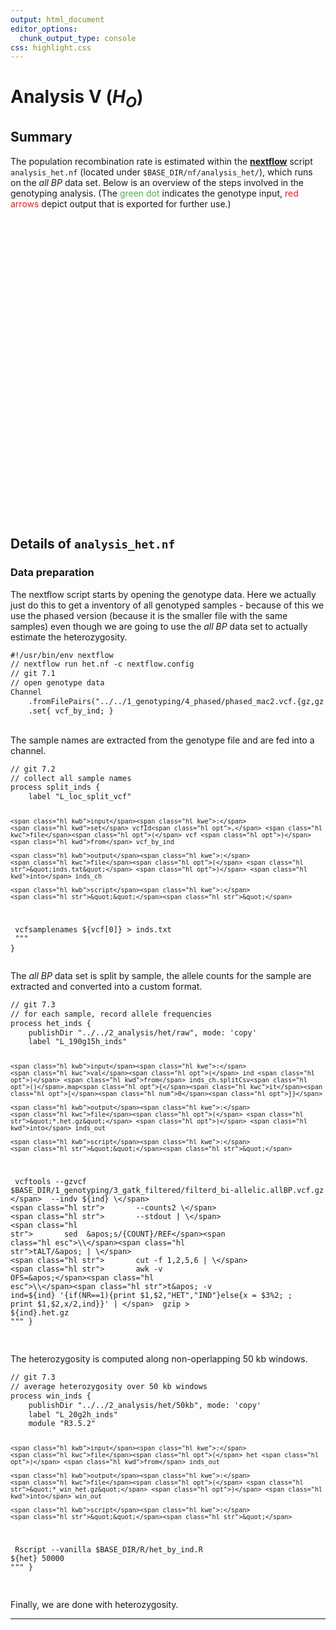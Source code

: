 ```yaml
---
output: html_document
editor_options:
  chunk_output_type: console
css: highlight.css
---
```







# Analysis V (<i>H<sub>O</sub></i>)

## Summary

The population recombination rate is estimated within the [**nextflow**](https://www.nextflow.io/) script `analysis_het.nf` (located under `$BASE_DIR/nf/analysis_het/`), which runs on the _all BP_ data set.
Below is an overview of the steps involved in the genotyping analysis.
(The <span style="color:#4DAF4A">green dot</span> indicates the genotype input, <span style="color:#E41A1C">red arrows</span> depict output that is exported for further use.)

<div style="max-width:500px; margin:auto;">
<!--html_preserve--><div id="htmlwidget-005d06d6822196faf666" style="width:672px;height:480px;" class="girafe html-widget"></div>
<script type="application/json" data-for="htmlwidget-005d06d6822196faf666">{"x":{"html":"<?xml version=\"1.0\" encoding=\"UTF-8\"?>\n<svg xmlns=\"http://www.w3.org/2000/svg\" xmlns:xlink=\"http://www.w3.org/1999/xlink\" id=\"svg_eee127c7-bf7d-4c40-9196-f6fcbbc1d2e6\" viewBox=\"0 0 432.00 432.00\">\n  <g>\n    <defs>\n      <clipPath id=\"svg_eee127c7-bf7d-4c40-9196-f6fcbbc1d2e6_cl_1\">\n        <rect x=\"0.00\" y=\"0.00\" width=\"432.00\" height=\"432.00\"/>\n      <\/clipPath>\n    <\/defs>\n    <rect x=\"0.00\" y=\"0.00\" width=\"432.00\" height=\"432.00\" id=\"svg_eee127c7-bf7d-4c40-9196-f6fcbbc1d2e6_el_1\" clip-path=\"url(#svg_eee127c7-bf7d-4c40-9196-f6fcbbc1d2e6_cl_1)\" fill=\"#FFFFFF\" fill-opacity=\"1\" stroke-width=\"0.75\" stroke=\"#FFFFFF\" stroke-opacity=\"1\" stroke-linejoin=\"round\" stroke-linecap=\"round\"/>\n    <defs>\n      <clipPath id=\"svg_eee127c7-bf7d-4c40-9196-f6fcbbc1d2e6_cl_2\">\n        <rect x=\"0.00\" y=\"0.00\" width=\"432.00\" height=\"432.00\"/>\n      <\/clipPath>\n    <\/defs>\n    <g clip-path=\"url(#svg_eee127c7-bf7d-4c40-9196-f6fcbbc1d2e6_cl_2)\">\n      <text x=\"111.63\" y=\"325.35\" id=\"svg_eee127c7-bf7d-4c40-9196-f6fcbbc1d2e6_el_2\" font-size=\"225.00pt\" font-weight=\"bold\" fill=\"#E0E0E0\" fill-opacity=\"1\" font-family=\"DejaVu Sans\">7<\/text>\n    <\/g>\n    <polyline points=\"406.73,25.28 406.41,25.60 405.75,26.26 405.09,26.92 404.43,27.58 403.77,28.25 403.11,28.91 402.45,29.57 401.79,30.23 401.13,30.89 400.47,31.56 399.80,32.22 399.14,32.88 398.48,33.54 397.82,34.21 397.16,34.87 396.50,35.53 395.84,36.19 395.18,36.85 394.52,37.52 393.85,38.18 393.19,38.84 392.53,39.50 391.87,40.17 391.21,40.83 390.55,41.49 389.89,42.15 389.23,42.81 388.57,43.48 387.91,44.14 387.24,44.80 386.58,45.46 385.92,46.13 385.26,46.79 384.60,47.45 383.94,48.11 383.28,48.77 382.62,49.44 381.96,50.10 381.30,50.76 380.63,51.42 379.97,52.09 379.31,52.75 378.65,53.41 377.99,54.07 377.33,54.73 376.67,55.40 376.01,56.06 375.35,56.72 374.69,57.38 374.02,58.05 373.36,58.71 372.70,59.37 372.04,60.03 371.38,60.69 370.72,61.36 370.06,62.02 369.40,62.68 368.74,63.34 368.07,64.01 367.41,64.67 366.75,65.33 366.09,65.99 365.43,66.66 364.77,67.32 364.11,67.98 363.45,68.64 362.79,69.30 362.13,69.97 361.46,70.63 360.80,71.29 360.14,71.95 359.48,72.62 358.82,73.28 358.16,73.94 357.50,74.60 356.84,75.26 356.18,75.93 355.52,76.59 354.85,77.25 354.19,77.91 353.53,78.58 352.87,79.24 352.55,79.56\" id=\"svg_eee127c7-bf7d-4c40-9196-f6fcbbc1d2e6_el_3\" clip-path=\"url(#svg_eee127c7-bf7d-4c40-9196-f6fcbbc1d2e6_cl_2)\" fill=\"none\" stroke-width=\"1.06698\" stroke=\"#000000\" stroke-opacity=\"1\" stroke-linejoin=\"round\" stroke-linecap=\"butt\"/>\n    <polygon points=\"353.07,77.63 352.55,79.56 354.48,79.04\" id=\"svg_eee127c7-bf7d-4c40-9196-f6fcbbc1d2e6_el_4\" clip-path=\"url(#svg_eee127c7-bf7d-4c40-9196-f6fcbbc1d2e6_cl_2)\" fill=\"#000000\" fill-opacity=\"1\" stroke-width=\"1.06698\" stroke=\"#000000\" stroke-opacity=\"1\" stroke-linejoin=\"round\" stroke-linecap=\"butt\"/>\n    <polyline points=\"341.29,90.84 340.97,91.16 340.31,91.82 339.65,92.48 338.99,93.14 338.33,93.80 337.67,94.47 337.01,95.13 336.35,95.79 335.68,96.45 335.02,97.11 334.36,97.78 333.70,98.44 333.04,99.10 332.38,99.76 331.72,100.43 331.06,101.09 330.40,101.75 329.73,102.41 329.07,103.07 328.41,103.74 327.75,104.40 327.09,105.06 326.43,105.72 325.77,106.38 325.11,107.05 324.45,107.71 323.79,108.37 323.12,109.03 322.46,109.69 321.80,110.36 321.14,111.02 320.48,111.68 319.82,112.34 319.16,113.00 318.50,113.67 317.84,114.33 317.17,114.99 316.51,115.65 315.85,116.31 315.19,116.98 314.53,117.64 313.87,118.30 313.21,118.96 312.55,119.62 311.89,120.29 311.23,120.95 310.56,121.61 309.90,122.27 309.24,122.93 308.58,123.60 307.92,124.26 307.26,124.92 306.60,125.58 305.94,126.25 305.28,126.91 304.62,127.57 303.95,128.23 303.29,128.89 302.63,129.56 301.97,130.22 301.31,130.88 300.65,131.54 299.99,132.20 299.33,132.87 298.67,133.53 298.00,134.19 297.34,134.85 296.68,135.51 296.02,136.18 295.36,136.84 294.70,137.50 294.04,138.16 293.38,138.82 292.72,139.49 292.06,140.15 291.39,140.81 290.73,141.47 290.07,142.13 289.41,142.80 288.75,143.46 288.09,144.12 287.43,144.78 287.11,145.10\" id=\"svg_eee127c7-bf7d-4c40-9196-f6fcbbc1d2e6_el_5\" clip-path=\"url(#svg_eee127c7-bf7d-4c40-9196-f6fcbbc1d2e6_cl_2)\" fill=\"none\" stroke-width=\"1.06698\" stroke=\"#000000\" stroke-opacity=\"1\" stroke-linejoin=\"round\" stroke-linecap=\"butt\"/>\n    <polygon points=\"287.62,143.18 287.11,145.10 289.03,144.58\" id=\"svg_eee127c7-bf7d-4c40-9196-f6fcbbc1d2e6_el_6\" clip-path=\"url(#svg_eee127c7-bf7d-4c40-9196-f6fcbbc1d2e6_cl_2)\" fill=\"#000000\" fill-opacity=\"1\" stroke-width=\"1.06698\" stroke=\"#000000\" stroke-opacity=\"1\" stroke-linejoin=\"round\" stroke-linecap=\"butt\"/>\n    <polyline points=\"275.85,156.38 275.53,156.70 274.87,157.36 274.21,158.03 273.55,158.69 272.89,159.35 272.22,160.01 271.56,160.67 270.90,161.34 270.24,162.00 269.58,162.66 268.92,163.32 268.26,163.99 267.60,164.65 266.94,165.31 266.27,165.97 265.61,166.63 264.95,167.30 264.29,167.96 263.63,168.62 262.97,169.28 262.31,169.95 261.65,170.61 260.99,171.27 260.33,171.93 259.66,172.59 259.00,173.26 258.34,173.92 257.68,174.58 257.02,175.24 256.36,175.91 255.70,176.57 255.04,177.23 254.38,177.89 253.72,178.55 253.05,179.22 252.39,179.88 251.73,180.54 251.07,181.20 250.41,181.86 249.75,182.53 249.09,183.19 248.43,183.85 247.77,184.51 247.10,185.18 246.44,185.84 245.78,186.50 245.12,187.16 244.46,187.82 243.80,188.49 243.14,189.15 242.48,189.81 241.82,190.47 241.16,191.14 240.49,191.80 239.83,192.46 239.17,193.12 238.51,193.78 237.85,194.45 237.19,195.11 236.53,195.77 235.87,196.43 235.21,197.10 234.55,197.76 233.88,198.42 233.22,199.08 232.56,199.74 231.90,200.41 231.24,201.07 230.58,201.73 229.92,202.39 229.26,203.06 228.60,203.72 227.94,204.38 227.27,205.04 226.61,205.70 225.95,206.37 225.29,207.03 224.63,207.69 223.97,208.35 223.31,209.02 222.65,209.68 221.99,210.34 221.67,210.66\" id=\"svg_eee127c7-bf7d-4c40-9196-f6fcbbc1d2e6_el_7\" clip-path=\"url(#svg_eee127c7-bf7d-4c40-9196-f6fcbbc1d2e6_cl_2)\" fill=\"none\" stroke-width=\"1.06698\" stroke=\"#000000\" stroke-opacity=\"1\" stroke-linejoin=\"round\" stroke-linecap=\"butt\"/>\n    <polygon points=\"222.18,208.73 221.67,210.66 223.59,210.14\" id=\"svg_eee127c7-bf7d-4c40-9196-f6fcbbc1d2e6_el_8\" clip-path=\"url(#svg_eee127c7-bf7d-4c40-9196-f6fcbbc1d2e6_cl_2)\" fill=\"#000000\" fill-opacity=\"1\" stroke-width=\"1.06698\" stroke=\"#000000\" stroke-opacity=\"1\" stroke-linejoin=\"round\" stroke-linecap=\"butt\"/>\n    <polyline points=\"210.40,221.93 210.09,222.24 209.42,222.90 208.76,223.56 208.10,224.22 207.44,224.88 206.78,225.54 206.12,226.20 205.46,226.86 204.79,227.52 204.13,228.18 203.47,228.84 202.81,229.50 202.15,230.16 201.49,230.82 200.83,231.48 200.17,232.14 199.50,232.80 198.84,233.46 198.18,234.13 197.52,234.79 196.86,235.45 196.20,236.11 195.54,236.77 194.88,237.43 194.21,238.09 193.55,238.75 192.89,239.41 192.23,240.07 191.57,240.73 190.91,241.39 190.25,242.05 189.59,242.71 188.92,243.37 188.26,244.03 187.60,244.69 186.94,245.35 186.28,246.01 185.62,246.67 184.96,247.33 184.30,247.99 183.63,248.65 182.97,249.31 182.31,249.97 181.65,250.63 180.99,251.29 180.33,251.95 179.67,252.61 179.01,253.27 178.34,253.93 177.68,254.59 177.02,255.25 176.36,255.91 175.70,256.57 175.04,257.23 174.38,257.89 173.72,258.55 173.05,259.21 172.39,259.87 171.73,260.53 171.07,261.19 170.41,261.85 169.75,262.51 169.09,263.17 168.42,263.83 167.76,264.49 167.10,265.16 166.44,265.82 165.78,266.48 165.12,267.14 164.46,267.80 163.80,268.46 163.13,269.12 162.47,269.78 161.81,270.44 161.15,271.10 160.49,271.76 159.83,272.42 159.17,273.08 158.51,273.74 157.84,274.40 157.18,275.06 156.52,275.72 156.21,276.03\" id=\"svg_eee127c7-bf7d-4c40-9196-f6fcbbc1d2e6_el_9\" clip-path=\"url(#svg_eee127c7-bf7d-4c40-9196-f6fcbbc1d2e6_cl_2)\" fill=\"none\" stroke-width=\"1.06698\" stroke=\"#000000\" stroke-opacity=\"1\" stroke-linejoin=\"round\" stroke-linecap=\"butt\"/>\n    <polygon points=\"156.73,274.10 156.21,276.03 158.14,275.52\" id=\"svg_eee127c7-bf7d-4c40-9196-f6fcbbc1d2e6_el_10\" clip-path=\"url(#svg_eee127c7-bf7d-4c40-9196-f6fcbbc1d2e6_cl_2)\" fill=\"#000000\" fill-opacity=\"1\" stroke-width=\"1.06698\" stroke=\"#000000\" stroke-opacity=\"1\" stroke-linejoin=\"round\" stroke-linecap=\"butt\"/>\n    <polyline points=\"144.93,287.29 144.62,287.60 143.96,288.26 143.30,288.92 142.64,289.58 141.97,290.24 141.31,290.91 140.65,291.57 139.99,292.23 139.33,292.89 138.67,293.55 138.01,294.21 137.35,294.87 136.68,295.53 136.02,296.19 135.36,296.85 134.70,297.51 134.04,298.17 133.38,298.83 132.72,299.49 132.06,300.15 131.39,300.81 130.73,301.47 130.07,302.13 129.41,302.79 128.75,303.45 128.09,304.11 127.43,304.77 126.77,305.43 126.10,306.09 125.44,306.75 124.78,307.41 124.12,308.07 123.46,308.73 122.80,309.39 122.14,310.05 121.48,310.72 120.81,311.38 120.15,312.04 119.49,312.70 118.83,313.36 118.17,314.02 117.51,314.68 116.85,315.34 116.19,316.00 115.52,316.66 114.86,317.32 114.20,317.98 113.54,318.64 112.88,319.30 112.22,319.96 111.56,320.62 110.90,321.28 110.23,321.94 109.57,322.60 108.91,323.26 108.25,323.92 107.59,324.58 106.93,325.24 106.27,325.90 105.61,326.56 104.94,327.22 104.28,327.88 103.62,328.54 102.96,329.20 102.30,329.86 101.64,330.53 100.98,331.19 100.31,331.85 99.65,332.51 98.99,333.17 98.33,333.83 97.67,334.49 97.01,335.15 96.35,335.81 95.69,336.47 95.02,337.13 94.36,337.79 93.70,338.45 93.04,339.11 92.38,339.77 91.72,340.43 91.06,341.09 90.75,341.40\" id=\"svg_eee127c7-bf7d-4c40-9196-f6fcbbc1d2e6_el_11\" clip-path=\"url(#svg_eee127c7-bf7d-4c40-9196-f6fcbbc1d2e6_cl_2)\" fill=\"none\" stroke-width=\"1.06698\" stroke=\"#E41A1C\" stroke-opacity=\"1\" stroke-linejoin=\"round\" stroke-linecap=\"butt\"/>\n    <polygon points=\"91.26,339.48 90.75,341.40 92.67,340.89\" id=\"svg_eee127c7-bf7d-4c40-9196-f6fcbbc1d2e6_el_12\" clip-path=\"url(#svg_eee127c7-bf7d-4c40-9196-f6fcbbc1d2e6_cl_2)\" fill=\"#E41A1C\" fill-opacity=\"1\" stroke-width=\"1.06698\" stroke=\"#E41A1C\" stroke-opacity=\"1\" stroke-linejoin=\"round\" stroke-linecap=\"butt\"/>\n    <polyline points=\"79.46,352.66 79.15,352.97 78.49,353.63 77.83,354.29 77.17,354.95 76.51,355.61 75.85,356.27 75.19,356.93 74.53,357.59 73.86,358.25 73.20,358.91 72.54,359.57 71.88,360.23 71.22,360.89 70.56,361.55 69.90,362.21 69.23,362.87 68.57,363.53 67.91,364.19 67.25,364.85 66.59,365.51 65.93,366.17 65.27,366.83 64.61,367.49 63.94,368.15 63.28,368.81 62.62,369.47 61.96,370.13 61.30,370.79 60.64,371.45 59.98,372.11 59.31,372.77 58.65,373.43 57.99,374.09 57.33,374.75 56.67,375.41 56.01,376.07 55.35,376.73 54.69,377.39 54.02,378.05 53.36,378.71 52.70,379.37 52.04,380.03 51.38,380.69 50.72,381.35 50.06,382.01 49.40,382.67 48.73,383.33 48.07,383.99 47.41,384.65 46.75,385.31 46.09,385.97 45.43,386.63 44.77,387.29 44.10,387.95 43.44,388.61 42.78,389.27 42.12,389.93 41.46,390.59 40.80,391.25 40.14,391.91 39.48,392.57 38.81,393.23 38.15,393.89 37.49,394.55 36.83,395.21 36.17,395.87 35.51,396.53 34.85,397.19 34.19,397.85 33.52,398.51 32.86,399.17 32.20,399.83 31.54,400.49 30.88,401.15 30.22,401.81 29.56,402.47 28.89,403.13 28.23,403.78 27.57,404.44 26.91,405.10 26.25,405.76 25.59,406.42 25.28,406.73\" id=\"svg_eee127c7-bf7d-4c40-9196-f6fcbbc1d2e6_el_13\" clip-path=\"url(#svg_eee127c7-bf7d-4c40-9196-f6fcbbc1d2e6_cl_2)\" fill=\"none\" stroke-width=\"1.06698\" stroke=\"#E41A1C\" stroke-opacity=\"1\" stroke-linejoin=\"round\" stroke-linecap=\"butt\"/>\n    <polygon points=\"25.80,404.81 25.28,406.73 27.20,406.22\" id=\"svg_eee127c7-bf7d-4c40-9196-f6fcbbc1d2e6_el_14\" clip-path=\"url(#svg_eee127c7-bf7d-4c40-9196-f6fcbbc1d2e6_cl_2)\" fill=\"#E41A1C\" fill-opacity=\"1\" stroke-width=\"1.06698\" stroke=\"#E41A1C\" stroke-opacity=\"1\" stroke-linejoin=\"round\" stroke-linecap=\"butt\"/>\n    <g clip-path=\"url(#svg_eee127c7-bf7d-4c40-9196-f6fcbbc1d2e6_cl_2)\">\n      <text transform=\"translate(366.70,81.09) rotate(-405)\" id=\"svg_eee127c7-bf7d-4c40-9196-f6fcbbc1d2e6_el_15\" font-size=\"8.28pt\" font-family=\"DejaVu Sans\">vcf_by_ind<\/text>\n    <\/g>\n    <g clip-path=\"url(#svg_eee127c7-bf7d-4c40-9196-f6fcbbc1d2e6_cl_2)\">\n      <text transform=\"translate(307.14,140.74) rotate(-405)\" id=\"svg_eee127c7-bf7d-4c40-9196-f6fcbbc1d2e6_el_16\" font-size=\"8.28pt\" font-family=\"DejaVu Sans\">inds_ch<\/text>\n    <\/g>\n    <g clip-path=\"url(#svg_eee127c7-bf7d-4c40-9196-f6fcbbc1d2e6_cl_2)\">\n      <text transform=\"translate(108.98,338.87) rotate(-405)\" id=\"svg_eee127c7-bf7d-4c40-9196-f6fcbbc1d2e6_el_17\" font-size=\"8.28pt\" font-family=\"DejaVu Sans\">inds_out<\/text>\n    <\/g>\n    <g clip-path=\"url(#svg_eee127c7-bf7d-4c40-9196-f6fcbbc1d2e6_cl_2)\">\n      <text transform=\"translate(44.82,402.91) rotate(-405)\" id=\"svg_eee127c7-bf7d-4c40-9196-f6fcbbc1d2e6_el_18\" font-size=\"8.28pt\" font-family=\"DejaVu Sans\">win_out<\/text>\n    <\/g>\n    <circle cx=\"412.36\" cy=\"19.64\" r=\"3.47pt\" id=\"svg_eee127c7-bf7d-4c40-9196-f6fcbbc1d2e6_el_19\" clip-path=\"url(#svg_eee127c7-bf7d-4c40-9196-f6fcbbc1d2e6_cl_2)\" fill=\"none\" stroke-width=\"0.708661\" stroke=\"#4DAF4A\" stroke-opacity=\"1\" stroke-linejoin=\"round\" stroke-linecap=\"round\"/>\n    <circle cx=\"346.92\" cy=\"85.20\" r=\"3.47pt\" id=\"svg_eee127c7-bf7d-4c40-9196-f6fcbbc1d2e6_el_20\" clip-path=\"url(#svg_eee127c7-bf7d-4c40-9196-f6fcbbc1d2e6_cl_2)\" fill=\"none\" stroke-width=\"0.708661\" stroke=\"#000000\" stroke-opacity=\"1\" stroke-linejoin=\"round\" stroke-linecap=\"round\"/>\n    <circle cx=\"281.48\" cy=\"150.74\" r=\"3.47pt\" id=\"svg_eee127c7-bf7d-4c40-9196-f6fcbbc1d2e6_el_21\" clip-path=\"url(#svg_eee127c7-bf7d-4c40-9196-f6fcbbc1d2e6_cl_2)\" fill=\"none\" stroke-width=\"0.708661\" stroke=\"#000000\" stroke-opacity=\"1\" stroke-linejoin=\"round\" stroke-linecap=\"round\"/>\n    <circle cx=\"216.04\" cy=\"216.30\" r=\"3.47pt\" id=\"svg_eee127c7-bf7d-4c40-9196-f6fcbbc1d2e6_el_22\" clip-path=\"url(#svg_eee127c7-bf7d-4c40-9196-f6fcbbc1d2e6_cl_2)\" fill=\"none\" stroke-width=\"0.708661\" stroke=\"#000000\" stroke-opacity=\"1\" stroke-linejoin=\"round\" stroke-linecap=\"round\"/>\n    <circle cx=\"150.57\" cy=\"281.66\" r=\"3.47pt\" id=\"svg_eee127c7-bf7d-4c40-9196-f6fcbbc1d2e6_el_23\" clip-path=\"url(#svg_eee127c7-bf7d-4c40-9196-f6fcbbc1d2e6_cl_2)\" fill=\"none\" stroke-width=\"0.708661\" stroke=\"#000000\" stroke-opacity=\"1\" stroke-linejoin=\"round\" stroke-linecap=\"round\"/>\n    <circle cx=\"85.11\" cy=\"347.03\" r=\"3.47pt\" id=\"svg_eee127c7-bf7d-4c40-9196-f6fcbbc1d2e6_el_24\" clip-path=\"url(#svg_eee127c7-bf7d-4c40-9196-f6fcbbc1d2e6_cl_2)\" fill=\"none\" stroke-width=\"0.708661\" stroke=\"#000000\" stroke-opacity=\"1\" stroke-linejoin=\"round\" stroke-linecap=\"round\"/>\n    <circle cx=\"19.64\" cy=\"412.36\" r=\"3.47pt\" id=\"svg_eee127c7-bf7d-4c40-9196-f6fcbbc1d2e6_el_25\" clip-path=\"url(#svg_eee127c7-bf7d-4c40-9196-f6fcbbc1d2e6_cl_2)\" fill=\"none\" stroke-width=\"0.708661\" stroke=\"#000000\" stroke-opacity=\"1\" stroke-linejoin=\"round\" stroke-linecap=\"round\"/>\n    <circle cx=\"412.36\" cy=\"19.64\" r=\"1.87pt\" id=\"svg_eee127c7-bf7d-4c40-9196-f6fcbbc1d2e6_el_26\" clip-path=\"url(#svg_eee127c7-bf7d-4c40-9196-f6fcbbc1d2e6_cl_2)\" fill=\"#4DAF4A\" fill-opacity=\"1\" stroke-width=\"0.708661\" stroke=\"#4DAF4A\" stroke-opacity=\"1\" stroke-linejoin=\"round\" stroke-linecap=\"round\" title=\"Channel.fromFilePairs\"/>\n    <circle cx=\"346.92\" cy=\"85.20\" r=\"1.87pt\" id=\"svg_eee127c7-bf7d-4c40-9196-f6fcbbc1d2e6_el_27\" clip-path=\"url(#svg_eee127c7-bf7d-4c40-9196-f6fcbbc1d2e6_cl_2)\" fill=\"#000000\" fill-opacity=\"1\" stroke-width=\"0.708661\" stroke=\"#000000\" stroke-opacity=\"1\" stroke-linejoin=\"round\" stroke-linecap=\"round\" title=\"split_inds\"/>\n    <circle cx=\"281.48\" cy=\"150.74\" r=\"1.87pt\" id=\"svg_eee127c7-bf7d-4c40-9196-f6fcbbc1d2e6_el_28\" clip-path=\"url(#svg_eee127c7-bf7d-4c40-9196-f6fcbbc1d2e6_cl_2)\" fill=\"#000000\" fill-opacity=\"1\" stroke-width=\"0.708661\" stroke=\"#000000\" stroke-opacity=\"1\" stroke-linejoin=\"round\" stroke-linecap=\"round\" title=\"splitCsv\"/>\n    <circle cx=\"216.04\" cy=\"216.30\" r=\"1.87pt\" id=\"svg_eee127c7-bf7d-4c40-9196-f6fcbbc1d2e6_el_29\" clip-path=\"url(#svg_eee127c7-bf7d-4c40-9196-f6fcbbc1d2e6_cl_2)\" fill=\"#000000\" fill-opacity=\"1\" stroke-width=\"0.708661\" stroke=\"#000000\" stroke-opacity=\"1\" stroke-linejoin=\"round\" stroke-linecap=\"round\" title=\"map\"/>\n    <circle cx=\"150.57\" cy=\"281.66\" r=\"1.87pt\" id=\"svg_eee127c7-bf7d-4c40-9196-f6fcbbc1d2e6_el_30\" clip-path=\"url(#svg_eee127c7-bf7d-4c40-9196-f6fcbbc1d2e6_cl_2)\" fill=\"#000000\" fill-opacity=\"1\" stroke-width=\"0.708661\" stroke=\"#000000\" stroke-opacity=\"1\" stroke-linejoin=\"round\" stroke-linecap=\"round\" title=\"het_inds\"/>\n    <circle cx=\"85.11\" cy=\"347.03\" r=\"1.87pt\" id=\"svg_eee127c7-bf7d-4c40-9196-f6fcbbc1d2e6_el_31\" clip-path=\"url(#svg_eee127c7-bf7d-4c40-9196-f6fcbbc1d2e6_cl_2)\" fill=\"#000000\" fill-opacity=\"1\" stroke-width=\"0.708661\" stroke=\"#000000\" stroke-opacity=\"1\" stroke-linejoin=\"round\" stroke-linecap=\"round\" title=\"win_inds\"/>\n    <circle cx=\"19.64\" cy=\"412.36\" r=\"1.87pt\" id=\"svg_eee127c7-bf7d-4c40-9196-f6fcbbc1d2e6_el_32\" clip-path=\"url(#svg_eee127c7-bf7d-4c40-9196-f6fcbbc1d2e6_cl_2)\" fill=\"#000000\" fill-opacity=\"1\" stroke-width=\"0.708661\" stroke=\"#000000\" stroke-opacity=\"1\" stroke-linejoin=\"round\" stroke-linecap=\"round\" title=\"\"/>\n  <\/g>\n<\/svg>\n","js":null,"uid":"svg_eee127c7-bf7d-4c40-9196-f6fcbbc1d2e6","ratio":1,"settings":{"tooltip":{"css":" .tooltip_SVGID_ { padding:5px;background:black;color:white;border-radius:2px 2px 2px 2px ; position:absolute;pointer-events:none;z-index:999;}\n","offx":10,"offy":0,"use_cursor_pos":true,"opacity":0.9,"usefill":false,"usestroke":false,"delay":{"over":200,"out":500}},"hover":{"css":" .hover_SVGID_ { fill:orange;stroke:gray; }\n"},"hoverkey":{"css":" .hover_key_SVGID_ { stroke:red; }\n"},"hovertheme":{"css":" .hover_theme_SVGID_ { fill:green; }\n"},"zoom":{"min":1,"max":1},"capture":{"css":" .selected_SVGID_ { fill:red;stroke:gray; }\n","type":"multiple","only_shiny":true,"selected":[]},"capturekey":{"css":" .selected_key_SVGID_ { stroke:gray; }\n","type":"single","only_shiny":true,"selected":[]},"capturetheme":{"css":" .selected_theme_SVGID_ { stroke:gray; }\n","type":"single","only_shiny":true,"selected":[]},"toolbar":{"position":"topright","saveaspng":true},"sizing":{"rescale":true,"width":1}}},"evals":[],"jsHooks":[]}</script><!--/html_preserve-->
</div>

## Details of `analysis_het.nf`

### Data preparation

The nextflow script starts by opening the genotype data.
Here we actually just do this to get a inventory of all genotyped samples - because of this we use the phased version (because it is the smaller file with the same samples) even though we are going to use the _all BP_ data set to actually estimate the heterozygosity.

<div class="kclass">

<div class="sourceCode">
<pre class="sourceCode">
<code class="sourceCode">#<span class="hl opt">!/</span>usr<span class="hl opt">/</span>bin<span class="hl opt">/</span>env nextflow
<span class="hl slc">// nextflow run het.nf -c nextflow.config</span>
<span class="hl slc">// git 7.1</span>
<span class="hl slc">// open genotype data</span>
<span class="hl kwa">Channel</span>
	.fromFilePairs<span class="hl opt">(</span><span class="hl str">&quot;../../1_genotyping/4_phased/phased_mac2.vcf.{gz,gz.tbi}&quot;</span><span class="hl opt">)</span>
	.set<span class="hl opt">{</span> vcf_by_ind<span class="hl kwe">;</span> <span class="hl opt">}</span>
</code>
</pre>
</div>

The sample names are extracted from the genotype file and are fed into a channel.


<div class="sourceCode">
<pre class="sourceCode">
<code class="sourceCode"><span class="hl slc">// git 7.2</span>
<span class="hl slc">// collect all sample names</span>
<span class="hl kwa">process</span> split_inds <span class="hl opt">{</span>
	label <span class="hl str">&quot;L_loc_split_vcf&quot;</span>

	<span class="hl kwb">input</span><span class="hl kwe">:</span>
	<span class="hl kwd">set</span> vcfId<span class="hl opt">,</span> <span class="hl kwc">file</span><span class="hl opt">(</span> vcf <span class="hl opt">)</span> <span class="hl kwd">from</span> vcf_by_ind

	<span class="hl kwb">output</span><span class="hl kwe">:</span>
	<span class="hl kwc">file</span><span class="hl opt">(</span> <span class="hl str">&quot;inds.txt&quot;</span> <span class="hl opt">)</span> <span class="hl kwd">into</span> inds_ch

	<span class="hl kwb">script</span><span class="hl kwe">:</span>
	<span class="hl str">&quot;&quot;</span><span class="hl str">&quot;</span>
<span class="hl str">	vcfsamplenames ${vcf[0]} &gt; inds.txt</span>
<span class="hl str">	&quot;</span><span class="hl str">&quot;&quot;</span>
<span class="hl opt">}</span>
</code>
</pre>
</div>

The _all BP_ data set is split by sample, the allele counts for the sample are extracted and converted into a custom format.


<div class="sourceCode">
<pre class="sourceCode">
<code class="sourceCode"><span class="hl slc">// git 7.3</span>
<span class="hl slc">// for each sample, record allele frequencies</span>
<span class="hl kwa">process</span> het_inds <span class="hl opt">{</span>
	publishDir <span class="hl str">&quot;../../2_analysis/het/raw&quot;</span><span class="hl opt">,</span> mode<span class="hl kwe">:</span> <span class="hl str">&apos;copy&apos;</span>
	label <span class="hl str">&quot;L_190g15h_inds&quot;</span>

	<span class="hl kwb">input</span><span class="hl kwe">:</span>
	<span class="hl kwc">val</span><span class="hl opt">(</span> ind <span class="hl opt">)</span> <span class="hl kwd">from</span> inds_ch.splitCsv<span class="hl opt">()</span>.map<span class="hl opt">{</span><span class="hl kwc">it</span><span class="hl opt">[</span><span class="hl num">0</span><span class="hl opt">]}</span>

	<span class="hl kwb">output</span><span class="hl kwe">:</span>
	<span class="hl kwc">file</span><span class="hl opt">(</span> <span class="hl str">&quot;*.het.gz&quot;</span> <span class="hl opt">)</span> <span class="hl kwd">into</span> inds_out

	<span class="hl kwb">script</span><span class="hl kwe">:</span>
	<span class="hl str">&quot;&quot;</span><span class="hl str">&quot;</span>
<span class="hl str">	vcftools --gzvcf \$BASE_DIR/1_genotyping/3_gatk_filtered/filterd_bi-allelic.allBP.vcf.gz \</span>
<span class="hl str">		--indv ${ind} \</span>
<span class="hl str">		--counts2 \</span>
<span class="hl str">		--stdout | \</span>
<span class="hl str">		sed  &apos;s/{COUNT}/REF</span><span class="hl esc">\\</span><span class="hl str">tALT/&apos; | \</span>
<span class="hl str">		cut -f 1,2,5,6 | \</span>
<span class="hl str">		awk -v OFS=&apos;</span><span class="hl esc">\\</span><span class="hl str">t&apos; -v ind=${ind} &apos;{if(NR==1){print \$1,\$2,&quot;HET&quot;,&quot;IND&quot;}else{x = \$3%2; ; print \$1,\$2,x/2,ind}}&apos; | \</span>
<span class="hl str">		gzip &gt; ${ind}.het.gz</span>
<span class="hl str">	&quot;</span><span class="hl str">&quot;&quot;</span>
<span class="hl opt">}</span>
</code>
</pre>
</div>

The heterozygosity is computed along non-operlapping 50 kb windows.


<div class="sourceCode">
<pre class="sourceCode">
<code class="sourceCode"><span class="hl slc">// git 7.3</span>
<span class="hl slc">// average heterozygosity over 50 kb windows</span>
<span class="hl kwa">process</span> win_inds <span class="hl opt">{</span>
	publishDir <span class="hl str">&quot;../../2_analysis/het/50kb&quot;</span><span class="hl opt">,</span> mode<span class="hl kwe">:</span> <span class="hl str">&apos;copy&apos;</span>
	label <span class="hl str">&quot;L_20g2h_inds&quot;</span>
	module <span class="hl str">&quot;R3.5.2&quot;</span>

	<span class="hl kwb">input</span><span class="hl kwe">:</span>
	<span class="hl kwc">file</span><span class="hl opt">(</span> het <span class="hl opt">)</span> <span class="hl kwd">from</span> inds_out

	<span class="hl kwb">output</span><span class="hl kwe">:</span>
	<span class="hl kwc">file</span><span class="hl opt">(</span> <span class="hl str">&quot;*_win_het.gz&quot;</span> <span class="hl opt">)</span> <span class="hl kwd">into</span> win_out

	<span class="hl kwb">script</span><span class="hl kwe">:</span>
	<span class="hl str">&quot;&quot;</span><span class="hl str">&quot;</span>
<span class="hl str">	Rscript --vanilla \$BASE_DIR/R/het_by_ind.R ${het} 50000</span>
<span class="hl str">	&quot;</span><span class="hl str">&quot;&quot;</span>
<span class="hl opt">}</span>
</code>
</pre>
</div>
</div>

Finally, we are done with heterozygosity.

---
